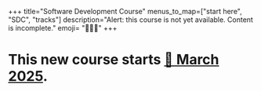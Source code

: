 +++
title="Software Development Course"
menus_to_map=["start here", "SDC", "tracks"]
description="Alert: this course is not yet available. Content is incomplete."
emoji= "🧑🏾‍🔧" 
+++

# This new course starts [📅 March 2025](https://curriculum.codeyourfuture.io).
